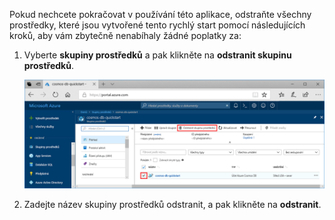 Pokud nechcete pokračovat v používání této aplikace, odstraňte všechny prostředky, které jsou vytvořené tento rychlý start pomocí následujících kroků, aby vám zbytečně nenabíhaly žádné poplatky za:

1. Vyberte **skupiny prostředků** a pak klikněte na **odstranit skupinu prostředků**. 

   ![Metriky na portálu Azure](./media/cosmos-db-delete-resource-group/delete-resources.png)

2. Zadejte název skupiny prostředků odstranit, a pak klikněte na **odstranit**.

